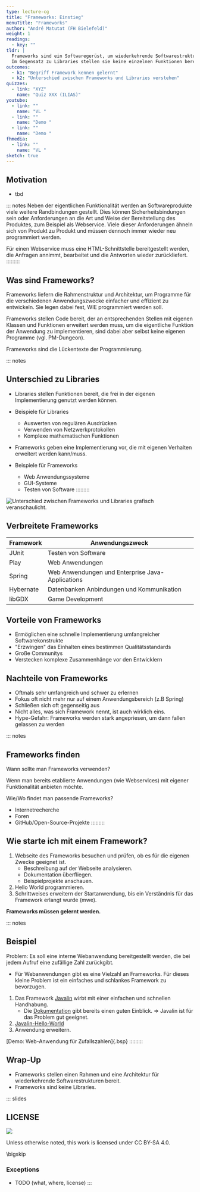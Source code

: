 ```yaml
---
type: lecture-cg
title: "Frameworks: Einstieg"
menuTitle: "Frameworks"
author: "André Matutat (FH Bielefeld)"
weight: 1
readings:
  - key: ""
tldr: |
  Frameworks sind ein Softwaregerüst, um wiederkehrende Softwarestrukturen schnell und einfach um die eigene Funktionalität zu erweitern.
  Im Gegensatz zu Libraries stellen sie keine einzelnen Funktionen bereits, die im eigene Code aufgerufen werden, sondern geben Strukturen vor, in denen der eigenen Code eingearbeitet werden muss.
outcomes:
  - k1: "Begriff Framework kennen gelernt"
  - k2: "Unterschied zwischen Frameworks und Libraries verstehen"
quizzes:
  - link: "XYZ"
    name: "Quiz XXX (ILIAS)"
youtube:
  - link: ""
    name: "VL "
  - link: ""
    name: "Demo "
  - link: ""
    name: "Demo "
fhmedia:
  - link: ""
    name: "VL "
sketch: true
---
```



## Motivation

- tbd

::: notes
Neben der eigentlichen Funktionalität werden an Softwareprodukte viele weitere Randbindungen gestellt.
Dies können Sicherheitsbindungen sein oder Anforderungen an die Art und Weise der Bereitstellung des Produktes, zum Beispiel als Webservice.
Viele dieser Anforderungen ähneln sich von Produkt zu Produkt und müssen dennoch immer wieder neu programmiert werden.

Für einen Webservice muss eine HTML-Schnittstelle bereitgestellt werden, die Anfragen annimmt, bearbeitet und die Antworten wieder zurückliefert.
:::::::::

## Was sind Frameworks?

Frameworks liefern die Rahmenstruktur und Architektur, um Programme für die verschiedenen Anwendungszwecke einfacher und effizient zu entwickeln. Sie legen dabei fest, WIE programmiert werden soll.

Frameworks stellen Code bereit, der an entsprechenden Stellen mit eigenen Klassen und Funktionen erweitert werden muss, um die eigentliche Funktion der Anwendung zu implementieren, sind dabei aber selbst keine eigenen Programme (vgl. PM-Dungeon).

Frameworks sind die Lückentexte der Programmierung. <!-- //Ich finde die Analogie eigentlich nicht schlecht, aber die muss besser eingebunden werden-->

::: notes
## Unterschied zu Libraries

- Libraries stellen Funktionen bereit, die frei in der eigenen Implementierung genutzt werden können.
- Beispiele für Libraries
  - Auswerten von regulären Ausdrücken
  - Verwenden von Netzwerkprotokollen
  - Komplexe mathematischen Funktionen

- Frameworks geben eine Implementierung vor, die mit eigenen Verhalten erweitert werden kann/muss.
- Beispiele für Frameworks
  - Web Anwendungssysteme
  - GUI-Systeme
  - Testen von Software
:::::::::

![Unterschied zwischen Frameworks und Libraries grafisch veranschaulicht.](/images/frameworksVSlib.png)


## Verbreitete Frameworks

| Framework | Anwendungszweck |
| --------- | --------------- |
| JUnit     | Testen von Software|
| Play      | Web Anwendungen |
| Spring    | Web Anwendungen und Enterprise Java-Applications|
| Hybernate | Datenbanken Anbindungen und Kommunikation    |
| libGDX    | Game Development|


## Vorteile von Frameworks

+ Ermöglichen eine schnelle Implementierung umfangreicher Softwarekonstrukte
+ "Erzwingen" das Einhalten eines bestimmen Qualitätsstandards
+ Große Communitys
+ Verstecken komplexe Zusammenhänge vor den Entwicklern

## Nachteile von Frameworks

- Oftmals sehr umfangreich und schwer zu erlernen
- Fokus oft nicht mehr nur auf einem Anwendungsbereich (z.B Spring)
- Schließen sich oft gegenseitig aus
- Nicht alles, was sich Framework nennt, ist auch wirklich eins.
- Hype-Gefahr: Frameworks werden stark angepriesen, um dann fallen gelassen zu werden

::: notes
## Frameworks finden
Wann sollte man Frameworks verwenden?

Wenn man bereits etablierte Anwendungen (wie Webservices) mit eigener Funktionalität anbieten möchte.

Wie/Wo findet man passende Frameworks?

- Internetrecherche
- Foren
- GitHub/Open-Source-Projekte
:::::::::

## Wie starte ich mit einem Framework?

1. Webseite des Frameworks besuchen und prüfen, ob es für die eigenen Zwecke geeignet ist.
   - Beschreibung auf der Webseite analysieren.
   - Dokumentation überfliegen.
   - Beispielprojekte anschauen.
2. Hello World programmieren. <!-- https://javalin.io/tutorials/gradle-setup -->
3. Schrittweises erweitern der Startanwendung, bis ein Verständnis für das Framework erlangt wurde (mwe).

**Frameworks müssen gelernt werden.**

::: notes
## Beispiel

Problem: Es soll eine interne Webanwendung bereitgestellt werden, die bei jedem Aufruf eine zufällige Zahl zurückgibt.

- Für Webanwendungen gibt es eine Vielzahl an Frameworks. Für dieses kleine Problem ist ein einfaches und schlankes Framework zu bevorzugen.
 <!-- Jetzt die Schritte 1 und 2 live vorführen -->
1. Das Framework [Javalin](https://javalin.io/) wirbt mit einer einfachen und schnellen Handhabung.
   - Die [Dokumentation](https://javalin.io/documentation) gibt bereits einen guten Einblick.
  => Javalin ist für das Problem gut geeignet.
2. [Javalin-Hello-World](https://javalin.io/tutorials/gradle-setup)  <!-- In der doc fehlt:  implementation 'org.slf4j:slf4j-simple:1.8.0-beta4' siehe src/javalin/JavalinHelloWorld -->
3. Anwendung erweitern. <!-- siehe /src/javalin/JavalinRandomNumber -->

[Demo: Web-Anwendung für Zufallszahlen]{.bsp}
:::::::::

## Wrap-Up

- Frameworks stellen einen Rahmen und eine Architektur für wiederkehrende Softwarestrukturen bereit.
- Frameworks sind keine Libraries.

<!-- DO NOT REMOVE - THIS IS A LAST SLIDE TO INDICATE THE LICENSE AND POSSIBLE EXCEPTIONS (IMAGES, ...). -->
::: slides
## LICENSE
![](https://licensebuttons.net/l/by-sa/4.0/88x31.png)

Unless otherwise noted, this work is licensed under CC BY-SA 4.0.

\bigskip

### Exceptions
*   TODO (what, where, license)
:::
